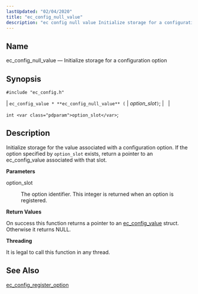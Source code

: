 ```yaml
---
lastUpdated: "02/04/2020"
title: "ec_config_null_value"
description: "ec config null value Initialize storage for a configuration option ec config value ec config null value option slot int option slot Initialize storage for the value associated with a configuration option If the option specified by option slot exists return a pointer to an ec config value associated with..."
---
```


<a name="apis.ec_config_null_value"></a> 
## Name

ec_config_null_value — Initialize storage for a configuration option

## Synopsis

`#include "ec_config.h"`

| `ec_config_value * **ec_config_null_value** (` | <var class="pdparam">option_slot</var>`)`; |   |

`int <var class="pdparam">option_slot</var>`;<a name="idp57707408"></a> 
## Description

Initialize storage for the value associated with a configuration option. If the option specified by `option_slot` exists, return a pointer to an ec_config_value associated with that slot.

**<a name="idp57709216"></a> Parameters**

<dl class="variablelist">

<dt>option_slot</dt>

<dd>

The option identifier. This integer is returned when an option is registered.

</dd>

</dl>

**<a name="idp57712016"></a> Return Values**

On success this function returns a pointer to an [ec_config_value](/momentum/3/3-api/structs-ec-config-value) struct. Otherwise it returns NULL.

**<a name="idp57713712"></a> Threading**

It is legal to call this function in any thread.

<a name="idp57715136"></a> 
## See Also

[ec_config_register_option](/momentum/3/3-api/apis-ec-config-register-option)